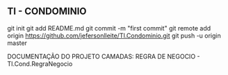 ## TI - CONDOMINIO

git init
git add README.md
git commit -m "first commit"
git remote add origin https://github.com/jefersonlleite/TI.Condominio.git
git push -u origin master

DOCUMENTAÇÃO DO PROJETO
CAMADAS:
REGRA DE NEGOCIO - TI.Cond.RegraNegocio